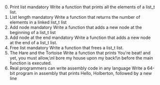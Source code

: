 0. Print list
mandatory
Write a function that prints all the elements of a list_t list.
1. List length
mandatory
Write a function that returns the number of elements in a linked list_t list
2. Add node
mandatory
Write a function that adds a new node at the beginning of a list_t list
3. Add node at the end
mandatory
Write a function that adds a new node at the end of a list_t list.
4. Free list
mandatory
Write a function that frees a list_t list.
5. The Hare and the Tortoise
Write a function that prints You're beat! and yet, you must allow,\nI bore my house upon my back!\n before the main function is executed.
6. Real programmers can write assembly code in any language
Write a 64-bit program in assembly that prints Hello, Holberton, followed by a new line
